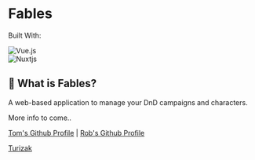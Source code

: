 # Fables

Built With:

![Vue.js](https://img.shields.io/badge/vue-%2335495e.svg?style=for-the-badge&logo=vuedotjs&logoColor=%234FC08D)  
![Nuxtjs](https://img.shields.io/badge/Nuxt-002E3B?style=for-the-badge&logo=nuxtdotjs&logoColor=#00DC82)  

## 📖 What is Fables?

A web-based application to manage your DnD campaigns and characters. 

More info to come..

[Tom's Github Profile](https://github.com/slandath) | [Rob's Github Profile](https://github.com/rakazirut)

[Turizak](https://github.com/Turizak)
